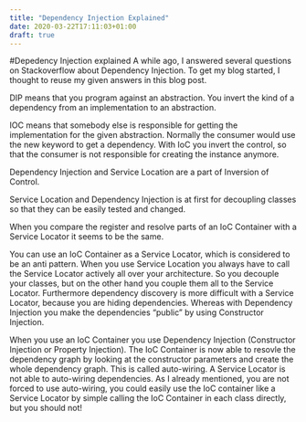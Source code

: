 ```yaml
---
title: "Dependency Injection Explained"
date: 2020-03-22T17:11:03+01:00
draft: true
---
```


#Depedency Injection explained
A while ago, I answered several questions on Stackoverflow about Dependency Injection. To get my blog started, I thought to reuse my given answers in this blog post.

DIP means that you program against an abstraction. You invert the kind of a dependency from an implementation to an abstraction.

IOC means that somebody else is responsible for getting the implementation for the given abstraction. Normally the consumer would use the new keyword to get a dependency. With IoC you invert the control, so that the consumer is not responsible for creating the instance anymore.

Dependency Injection and Service Location are a part of Inversion of Control.

Service Location and Dependency Injection is at first for decoupling classes so that they can be easily tested and changed.

When you compare the register and resolve parts of an IoC Container with a Service Locator it seems to be the same.

You can use an IoC Container as a Service Locator, which is considered to be an anti pattern. When you use Service Location you always have to call the Service Locator actively all over your architecture. So you decouple your classes, but on the other hand you couple them all to the Service Locator. Furthermore dependency discovery is more difficult with a Service Locator, because you are hiding dependencies. Whereas with Dependency Injection you make the dependencies “public” by using Constructor Injection.

When you use an IoC Container you use Dependency Injection (Constructor Injection or Property Injection). The IoC Container is now able to resovle the dependency graph by looking at the constructor parameters and create the whole dependency graph. This is called auto-wiring. A Service Locator is not able to auto-wiring dependencies. As I already mentioned, you are not forced to use auto-wiring, you could easily use the IoC container like a Service Locator by simple calling the IoC Container in each class directly, but you should not!